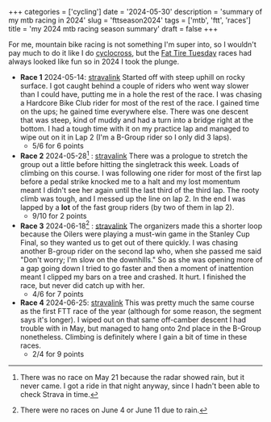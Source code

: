 +++
categories = ['cycling']
date = '2024-05-30'
description = 'summary of my mtb racing in 2024'
slug = 'fttseason2024'
tags = ['mtb', 'ftt', 'races']
title = 'my 2024 mtb racing season summary'
draft = false
+++

For me, mountain bike racing is not something I'm super into, so I wouldn't pay much to do it like I do [cyclocross](../cx/), but the [Fat Tire Tuesday](../ftt/) races had always looked like fun so in 2024 I took the plunge.

* **Race 1** 2024-05-14: [stravalink](https://www.strava.com/segments/37005832) Started off with steep uphill on rocky surface. I got caught behind a couple of riders who went way slower than I could have, putting me in a hole the rest of the race. I was chasing a Hardcore Bike Club rider for most of the rest of the race. I gained time on the ups; he gained time everywhere else. There was one descent that was steep, kind of muddy and had a turn into a bridge right at the bottom. I had a tough time with it on my practice lap and managed to wipe out on it in Lap 2 (I'm a B-Group rider so I only did 3 laps). 
	* 5/6 for 6 points
* **Race 2** 2024-05-28[^1] : [stravalink](https://www.strava.com/segments/37005757) There was a prologue to stretch the group out a little before hitting the singletrack this week. Loads of climbing on this course. I was following one rider for most of the first lap before a pedal strike knocked me to a halt and my lost momentum meant I didn't see her again until the last third of the third lap. The rooty climb was tough, and I messed up the line on lap 2. In the end I was lapped by a **lot** of the fast group riders (by two of them in lap 2). 
	* 9/10 for 2 points
* **Race 3** 2024-06-18[^2] : [stravalink](https://www.strava.com/segments/37144430) The organizers made this a shorter loop because the Oilers were playing a must-win game in the Stanley Cup Final, so they wanted us to get out of there quickly. I was chasing another B-group rider on the second lap who, when she passed me said "Don't worry; I'm slow on the downhills." So as she was opening more of a gap going down I tried to go faster and then a moment of inattention meant I clipped my bars on a tree and crashed. It hurt. I finished the race, but never did catch up with her.
	* 4/6 for 7 points
* **Race 4** 2024-06-25: [stravalink](https://www.strava.com/segments/37193026) This was pretty much the same course as the first FTT race of the year (although for some reason, the segment says it's longer). I wiped out on that same off-camber descent I had trouble with in May, but managed to hang onto 2nd place in the B-Group nonetheless. Climbing is definitely where I gain a bit of time in these races.
	* 2/4 for 9 points

[^1]: There was no race on May 21 because the radar showed rain, but it never came. I got a ride in that night anyway, since I hadn't been able to check Strava in time.
[^2]: There were no races on June 4 or June 11 due to rain.